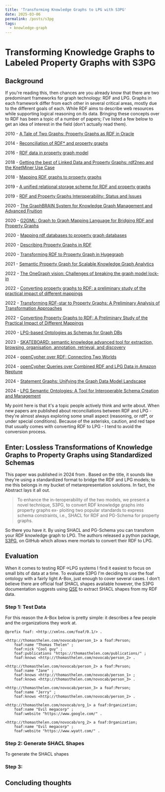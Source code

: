 ```yaml
---
title: 'Transforming Knowledge Graphs to LPG with S3PG'
date: 2025-03-06
permalink: /posts/s3pg
tags:
  - knowledge-graph
---
```

# Transforming Knowledge Graphs to Labeled Property Graphs with S3PG

## Background

If you're reading this, then chances are you already know that there are two predominant frameworks for graph technology: RDF and LPG. Graphs in each framework differ from each other in several critical areas, mostly due to the different goals of each. While RDF aims to describe web resources while supporting logical reasoning on its data. Bringing these concepts over to RDF has been a topic of a number of papers; I've listed a few below to get an idea of interest in the field (don't actually read them).

2010 - [A Tale of Two Graphs: Property Graphs as RDF in Oracle](https://openproceedings.org/EDBT/2014/edbticdt2014industrial_submission_28.pdf)

2014 - [Reconciliation of RDF* and property graphs](https://arxiv.org/pdf/1409.3288)

2016 - [RDF data in property graph model](https://www.researchgate.net/publication/309695477_RDF_Data_in_Property_Graph_Model)

2018 - [Getting the best of Linked Data and Property Graphs: rdf2neo and the KnetMiner Use Case](https://ceur-ws.org/Vol-2275/paper14.pdf)

2018 - [Mapping RDF graphs to property graphs](https://arxiv.org/abs/1812.01801)

2019 - [ A unified relational storage scheme for RDF and property graphs](https://dl.acm.org/doi/abs/10.1007/978-3-030-30952-7_41)

2019 - [RDF and Property Graphs Interoperability: Status and Issues](https://ceur-ws.org/Vol-2369/paper01.pdf)

2020 - [The GraphBRAIN System for Knowledge Graph
Management and Advanced Fruition](https://www.researchgate.net/profile/Stefano-Ferilli/publication/344427830_The_GraphBRAIN_System_for_Knowledge_Graph_Management_and_Advanced_Fruition/links/61997ff9d7d1af224b11eaa9/The-GraphBRAIN-System-for-Knowledge-Graph-Management-and-Advanced-Fruition.pdf)

2020 - [G2GML: Graph to Graph Mapping Language for Bridging RDF and
Property Graphs](https://arxiv.org/abs/2203.06393)

2020 - [Mapping rdf databases to property graph databases](http://ieeexplore.ieee.org/document/9088985/)

2020 - [Describing Property Graphs in RDF](https://ieeexplore.ieee.org/document/9115617/)

2020 - [Transforming RDF to Property Graph in Hugegraph](https://dl.acm.org/doi/10.1145/3410352.3410833)

2021 - [Semantic Property Graph for Scalable Knowledge
Graph Analytics](https://arxiv.org/pdf/2009.07410)

2022 - [The OneGraph vision: Challenges of breaking
the graph model lock-in](https://journals.sagepub.com/doi/pdf/10.3233/SW-223273)

2022 - [Converting property graphs to RDF: a preliminary study of the practical impact of different mappings](https://dl.acm.org/doi/pdf/10.1145/3534540.3534695)

2022 - [Transforming RDF-star to Property Graphs: A Preliminary Analysis of Transformation Approaches](https://vbn.aau.dk/files/500778152/paper2.pdf)

2022 - [Converting Property Graphs to RDF: A Preliminary Study of the Practical Impact of Different Mappings]()

2020 - [LPG-based Ontologies as Schemas for Graph DBs](https://ceur-ws.org/Vol-3194/paper31.pdf)

2023 - [SKATEBOARD: semantic knowledge advanced tool for extraction, browsing, organisation, annotation, retrieval, and discovery](https://www.mdpi.com/2076-3417/13/21/11782)

2024 - [openCypher over RDF: Connecting Two Worlds](https://ceur-ws.org/Vol-3828/paper29.pdf)

2024 - [openCypher Queries over Combined RDF and LPG Data in Amazon Neptune](https://ceur-ws.org/Vol-3828/paper44.pdf)

2024 - [Statement Graphs: Unifying the Graph Data Model Landscape](https://link.springer.com/chapter/10.1007/978-981-97-5575-2_27)

2024 - [LPG Semantic Ontologies: A Tool for Interoperable Schema Creation and Management](https://www.mdpi.com/2078-2489/15/9/565)

My point here is that it's a topic people actively think and write about. When new papers are published about reconciliations between RDF and LPG - they're almost always exploring some small aspect (reasoning, or rdf*, or under special conditions). Because of the asterisks, caution, and red tape that usually comes with converting RDF to LPG - I tend to avoid the conversion process.

## Enter: Lossless Transformations of Knowledge Graphs to Property Graphs using Standardized Schemas

This paper was published in 2024 from . Based on the title, it sounds like they're using a standardized format to bridge the RDF and LPG models; to me this belongs in my bucket of metarepresentation solutions. In fact, the Abstract lays it all out.

> To enhance the in-teroperability of the two models, we present a novel technique, S3PG, to convert RDF knowledge graphs into property graphs ex- ploiting two popular standards to express schema constraints, i.e., SHACL for RDF and PG-Schema for property graphs. 

So there you have it. By using SHACL and PG-Schema you can transform your RDF knowledge graph to LPG. The authors released a python package, [S3PG](), on GitHub which allows mere mortals to convert their RDF to LPG.

## Evaluation

When it comes to testing RDF->LPG systems I find it easiest to focus on small bits of data at a time. To evaluate S3PG I'm deciding to use the foaf ontology with a fairly light A-Box, just enough to cover several cases. I don't believe there are official foaf SHACL shapes available however, the S3PG documentation suggests using [QSE](https://github.com/dkw-aau/qse) to extract SHACL shapes from my RDF data.


### Step 1: Test Data

For this reason the A-Box below is pretty simple: it describes a few people and the organizations they work at. 

```
@prefix foaf: <http://xmlns.com/foaf/0.1/> .

<http://thomasthelen.com/novocab/person_1> a foaf:Person;
    foaf:name "Thomas Thelen" ;
    foaf:nick "Cool guy" ;
    foaf:publications "https://thomasthelen.com/publications/" ;
    foaf:knows <http://thomasthelen.com/novocab/person_2> .

<http://thomasthelen.com/novocab/person_2> a foaf:Person;
    foaf:name "Jane" ;
    foaf:knows <http://thomasthelen.com/novocab/person_1> ;
    foaf:knows <http://thomasthelen.com/novocab/person_3> .

<http://thomasthelen.com/novocab/person_3> a foaf:Person;
    foaf:name "Jerry" ;
    foaf:knows <http://thomasthelen.com/novocab/person_2> .

<http://thomasthelen.com/novocab/org_1> a foaf:Organization;
    foaf:name "Evil megacorp" ;
    foaf:website "https://www.google.com/" .

<http://thomasthelen.com/novocab/org_2> a foaf:Organization;
    foaf:name "Evil megacorp" ;
    foaf:website "https://www.wyatt.com/" .
```

### Step 2: Generate SHACL Shapes

To generate the SHACL shapes

### Step 3: 

## Concluding thoughts